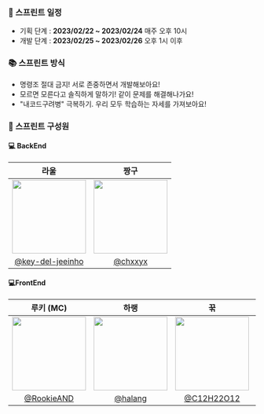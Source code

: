 ### 📅 스프린트 일정
- 기획 단계 : **2023/02/22 ~ 2023/02/24** 매주 오후 10시 
- 개발 단계 : **2023/02/25 ~ 2023/02/26** 오후 1시 이후

### 📚 스프린트 방식
- 명령조 절대 금지! 서로 존중하면서 개발해보아요!
- 모르면 모른다고 솔직하게 말하기! 같이 문제를 해결해나가요!
- "내코드구려병" 극복하기. 우리 모두 학습하는 자세를 가져보아요!


### 👋 스프린트 구성원
#### 💻 BackEnd

|                                    라울                                    |                                    짱구                                    | 
| :------------------------------------------------------------------------: | :------------------------------------------------------------------------: |
| <img src="https://avatars.githubusercontent.com/u/77221262?v=4" width=150> | <img src="https://avatars.githubusercontent.com/u/97508297?v=4" width=150> |
|                 [@key-del-jeeinho](https://github.com/key-del-jeeinho)                 |                    [@chxxyx](https://github.com/chxxyx)                    |

#### 💻FrontEnd
|                                    루키 (MC)                                   |                                    하랭                                    |                                     꾺                                     |                                    메리                                    |                                    밍구                                     |
| :------------------------------------------------------------------------: | :------------------------------------------------------------------------: | :------------------------------------------------------------------------: | :------------------------------------------------------------------------: | :-------------------------------------------------------------------------: |
| <img src="https://avatars.githubusercontent.com/u/74497253?v=4" width=150> | <img src="https://avatars.githubusercontent.com/u/64428916?v=4" width=150> | <img src="https://avatars.githubusercontent.com/u/68185554?v=4" width=150> | <img src="https://avatars.githubusercontent.com/u/92949174?v=4" width=150> | <img src="https://avatars.githubusercontent.com/u/112461272?v=4" width=150> |
|                 [@RookieAND](https://github.com/RookieAND)                 |                    [@halang](https://github.com/halang)                    |                 [@C12H22O12](https://github.com/C12H22O12)                 |             [@Changsoon-Yun](https://github.com/Changsoon-Yun)             |                    [@moomiz](https://github.com/moomiz)                     |

